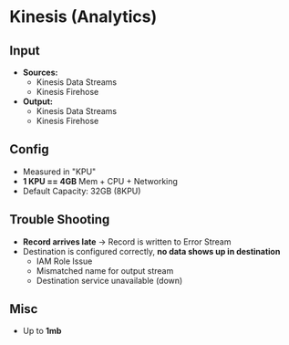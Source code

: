 # Kinesis (Analytics)

## Input

- **Sources:** 
  - Kinesis Data Streams
  - Kinesis Firehose
- **Output:**
  - Kinesis Data Streams
  - Kinesis Firehose

## Config

- Measured in "KPU"
- **1 KPU == 4GB** Mem + CPU + Networking
- Default Capacity: 32GB (8KPU)

## Trouble Shooting

- **Record arrives late** &rarr; Record is written to Error Stream
- Destination is configured correctly, **no data shows up in destination**
  - IAM Role Issue
  - Mismatched name for output stream
  - Destination service unavailable (down)







## Misc

- Up to **1mb**